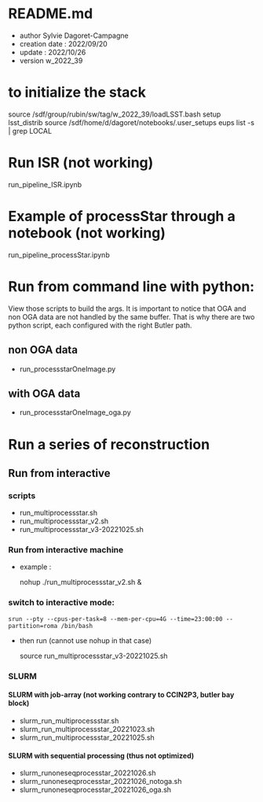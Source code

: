 # README.md

- author Sylvie Dagoret-Campagne
- creation date : 2022/09/20
- update : 2022/10/26 
- version w_2022_39

# to initialize the stack
source  /sdf/group/rubin/sw/tag/w_2022_39/loadLSST.bash
setup lsst_distrib
source /sdf/home/d/dagoret/notebooks/.user_setups
eups list -s | grep LOCAL



# Run ISR (not working)
run_pipeline_ISR.ipynb

# Example of processStar through a notebook (not working)
run_pipeline_processStar.ipynb

# Run from command line with python:
View those scripts to build the args.
It is important to notice that OGA and non OGA data are not handled by the same buffer.
That is why there are two python script, each configured with the right Butler path.


## non OGA data
- run_processstarOneImage.py

## with OGA data
- run_processstarOneImage_oga.py 


# Run a series of reconstruction

## Run from interactive

### scripts

- run_multiprocessstar.sh
- run_multiprocessstar_v2.sh
- run_multiprocessstar_v3-20221025.sh 


### Run from interactive machine

- example :

    nohup ./run_multiprocessstar_v2.sh &


###  switch to interactive mode:

    srun --pty --cpus-per-task=8 --mem-per-cpu=4G --time=23:00:00 --partition=roma /bin/bash
    
- then run 
(cannot use nohup in that case)

    source run_multiprocessstar_v3-20221025.sh 


### SLURM 

#### SLURM with job-array (not working contrary to CCIN2P3, butler bay block)

- slurm_run_multiprocessstar.sh 
- slurm_run_multiprocessstar_20221023.sh  
- slurm_run_multiprocessstar_20221025.sh  


#### SLURM with sequential processing (thus not optimized)

- slurm_runoneseqprocesstar_20221026.sh 
- slurm_runoneseqprocesstar_20221026_notoga.sh
- slurm_runoneseqprocesstar_20221026_oga.sh

          

